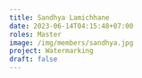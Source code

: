 ```yaml
---
title: Sandhya Lamichhane
date: 2023-06-14T04:15:48+07:00
roles: Master
image: /img/members/sandhya.jpg
project: Watermarking
draft: false
---
```


